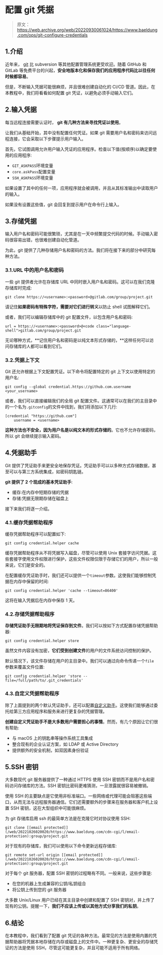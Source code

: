 # 配置 git 凭据

> 原文：<https://web.archive.org/web/20220930061024/https://www.baeldung.com/ops/git-configure-credentials>

## 1.介绍

近年来， [git](/web/20221026020020/https://www.baeldung.com/cs/git-vs-svn) 比 subversion 等其他配置管理系统更受欢迎。随着 GitHub 和 GitLab 等免费平台的兴起，**安全地版本化和保存我们的应用程序代码比以往任何时候都容易**。

但是，不断输入凭据可能很麻烦，并且很难创建自动化的 CI/CD 管道。因此，在本教程中，我们将看看如何配置 git 凭证，以避免必须手动输入它们。

## 2.输入凭据

每当远程连接需要认证时， **git 有几种方法来寻找凭证以使用**。

让我们从基础开始，其中没有配置任何凭证。如果 git 需要用户名和密码来访问远程连接，它会采取以下步骤提示用户输入。

首先，它试图调用允许用户输入凭证的应用程序。检查以下值(按顺序)以确定要使用的应用程序:

*   `GIT_ASKPASS`环境变量
*   `core.askPass`配置变量
*   `SSH_ASKPASS`环境变量

如果设置了其中的任何一项，应用程序就会被调用，并且从其标准输出中读取用户的输入。

如果没有设置这些值，git 会回复到提示用户在命令行上输入。

## 3.存储凭据

输入用户名和密码可能很繁琐，尤其是在一天中频繁提交代码的时候。手动输入密码很容易出错，也很难创建自动化管道。

为此，git 提供了几种存储用户名和密码的方法。我们将在接下来的部分中研究每种方法。

### 3.1.URL 中的用户名和密码

一些 git 提供者允许在存储库 URL 中同时嵌入用户名和密码。这可以在我们克隆存储库时完成:

```
git clone https://<username>:<password>@gitlab.com/group/project.git
```

请记住**如果密码有特殊字符，需要对它们进行转义**以防止 shell 试图解释它们。

或者，我们可以编辑存储库中的 git 配置文件，以包含用户名和密码:

```
url = https://<username>:<password>@<code class="language-shell">gitlab.com/group/project.git
```

无论哪种方式，**记住用户名和密码是以纯文本形式存储的，**这样任何可以访问存储库的人都可以看到它们。

### 3.2.凭据上下文

Git 还允许根据上下文配置凭证。以下命令将配置特定的 git 上下文以使用特定的用户名:

```
git config --global credential.https://github.com.username <your_username>
```

或者，我们可以直接编辑我们的全局 git 配置文件。这通常可以在我们的主目录中的一个名为`.gitconfig`的文件中找到，我们将添加以下几行:

```
[credential "https://github.com"]
	username = <username>
```

**这种方法也不安全，因为用户名是以纯文本的形式存储的**。它也不允许存储密码，所以 git 会继续提示输入密码。

## 4.凭据助手

Git 提供了凭证助手来更安全地保存凭证。凭证助手可以以多种方式存储数据，甚至可以与第三方系统集成，如密码钥匙链。

**git 提供了 2 个现成的基本凭证助手**:

*   缓存:在内存中短期存储的凭据
*   存储:凭据无限期存储在磁盘上

接下来我们将逐一介绍。

### 4.1.缓存凭据帮助程序

缓存凭据帮助程序可以配置如下:

```
git config credential.helper cache
```

缓存凭据帮助程序从不将凭据写入磁盘，尽管可以使用 Unix 套接字访问凭据。这些套接字使用文件权限进行保护，这些文件权限仅限于存储它们的用户，所以一般来说，它们是安全的。

在配置缓存凭证助手时，我们还可以提供一个`timeout`参数。这使我们能够控制凭据在内存中保留的时间:

```
git config credential.helper 'cache --timeout=86400'
```

这将在输入凭据后在内存中保存 1 天。

### 4.2.存储凭据帮助程序

**存储凭证助手无限期地将凭证保存到文件**。我们可以按如下方式配置存储凭据帮助器:

```
git config credential.helper store
```

虽然文件内容没有加密，**它们受到创建文件**的用户的文件系统访问控制的保护。

默认情况下，该文件存储在用户的主目录中。我们可以通过向命令传递一个`file`参数来覆盖文件位置:

```
git config credential.helper 'store --file=/full/path/to/.git_credentials'
```

### 4.3.自定义凭据帮助程序

除了上面提到的两个默认凭证助手，还可以配置[自定义助手](https://web.archive.org/web/20221026020020/https://git-scm.com/docs/gitcredentials#_custom_helpers)。这使我们能够通过委托给第三方应用程序和服务来进行更复杂的凭据管理。

**创建自定义凭证助手不是大多数用户需要担心的事情**。然而，有几个原因让它们很有帮助:

*   与 macOS 上的钥匙串等操作系统工具集成
*   整合现有的企业认证方案，如 LDAP 或 Active Directory
*   提供额外的安全机制，如双因素身份验证

## 5.SSH 密钥

大多数现代 git 服务器提供了一种通过 HTTPS 使用 SSH 密钥而不是用户名和密码访问存储库的方法。SSH 密钥比密码更难猜测，一旦泄露就很容易被撤销。

使用 SSH 的主要缺点是它使用非标准端口。一些网络或代理可能会阻塞这些端口，从而无法与远程服务器通信。它们还需要额外的步骤来在服务器和客户机上设置 SSH 密钥，这在大型组织中可能很麻烦。

为 git 存储库启用 ssh 的最简单方法是在克隆它时对协议使用 SSH:

```
git clone [[email protected]](/web/20221026020020/https://www.baeldung.com/cdn-cgi/l/email-protection):group/project.git
```

对于现有的存储库，我们可以使用以下命令更新远程存储库:

```
git remote set-url origin [[email protected]](/web/20221026020020/https://www.baeldung.com/cdn-cgi/l/email-protection):group/project.git
```

对于每个 git 服务器，配置 SSH 密钥的过程略有不同。一般来说，这些步骤是:

*   在您的机器上生成兼容的公钥/私钥组合
*   将公钥上传到您的 git 服务器

大多数 Unix/Linux 用户已经在其主目录中创建和配置了 SSH 密钥对，并上传了现有的公钥。提醒一下，**我们不应该上传或以其他方式分享我们的私钥**。

## 6.结论

在本教程中，我们看到了配置 git 凭证的各种方法。最常见的方法是使用内置的凭据帮助器将凭据本地存储在内存或磁盘上的文件中。一种更复杂、更安全的存储凭证的方法是使用 SSH，尽管这可能更复杂，并且可能不适用于所有网络。